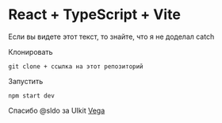 # React + TypeScript + Vite

Если вы видете этот текст, то знайте, что я не доделал catch

Клонировать
```
git clone + ссылка на этот репозиторий
```
Запустить 
```
npm start dev
```

Спасибо @sldo за UIkit [Vega](https://github.com/vega-ui/template-react)

